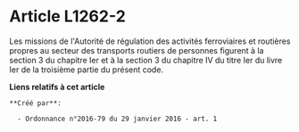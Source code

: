 # Article L1262-2

Les missions de l'Autorité de régulation des activités ferroviaires et routières propres au secteur des transports routiers
de personnes figurent à la section 3 du chapitre Ier et à la section 3 du chapitre IV du titre Ier du livre Ier de la
troisième partie du présent code.

**Liens relatifs à cet article**

	**Créé par**:

	  - Ordonnance n°2016-79 du 29 janvier 2016 - art. 1
